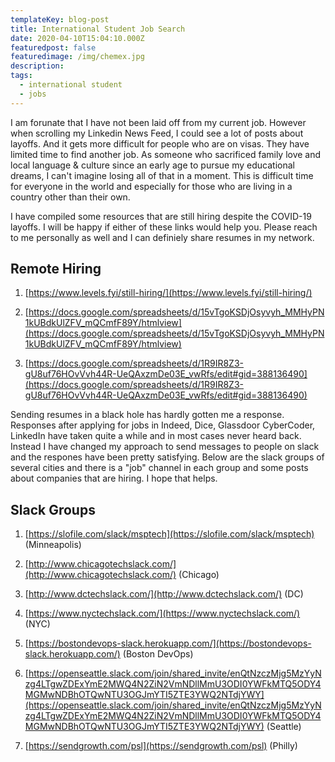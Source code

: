```yaml
---
templateKey: blog-post
title: International Student Job Search
date: 2020-04-10T15:04:10.000Z
featuredpost: false
featuredimage: /img/chemex.jpg
description: 
tags:
  - international student
  - jobs
---
```


I am forunate that I have not been laid off from my current job. However when scrolling my Linkedin News Feed, I could see a lot of posts about layoffs. And it gets more difficult for people who are on visas. They have limited time to find another job. As someone who sacrificed family love and local language & culture since an early age to pursue my educational dreams, I can't imagine losing all of that in a moment. This is difficult time for everyone in the world and especially for those who are living in a country other than their own. 

I have compiled some resources that are still hiring despite the COVID-19 layoffs. I will be happy if either of these links would help you. Please reach to me personally as well and I can definiely share resumes in my network. 

## Remote Hiring
1. [https://www.levels.fyi/still-hiring/](https://www.levels.fyi/still-hiring/)

2. [https://docs.google.com/spreadsheets/d/15vTgoKSDjOsyvyh_MMHyPN1kUBdkUlZFV_mQCmfF89Y/htmlview](https://docs.google.com/spreadsheets/d/15vTgoKSDjOsyvyh_MMHyPN1kUBdkUlZFV_mQCmfF89Y/htmlview)

3. [https://docs.google.com/spreadsheets/d/1R9IR8Z3-gU8uf76HOvVvh44R-UeQAxzmDe03E_vwRfs/edit#gid=388136490](https://docs.google.com/spreadsheets/d/1R9IR8Z3-gU8uf76HOvVvh44R-UeQAxzmDe03E_vwRfs/edit#gid=388136490)


Sending resumes in a black hole has hardly gotten me a response. Responses after applying for jobs in Indeed, Dice, Glassdoor CyberCoder, LinkedIn have taken quite a while and in most cases never heard back. Instead I have changed my approach to send messages to people on slack and the respones have been pretty satisfying. Below are the slack groups of several cities and there is a "job" channel in each group and some posts about companies that are hiring. I hope that helps.

## Slack Groups
1. [https://slofile.com/slack/msptech](https://slofile.com/slack/msptech)  (Minneapolis) 

2. [http://www.chicagotechslack.com/](http://www.chicagotechslack.com/)  (Chicago) 

3. [http://www.dctechslack.com/](http://www.dctechslack.com/)  (DC) 

4. [https://www.nyctechslack.com/](https://www.nyctechslack.com/)  (NYC) 

5. [https://bostondevops-slack.herokuapp.com/](https://bostondevops-slack.herokuapp.com/)  (Boston DevOps) 
6. [https://openseattle.slack.com/join/shared_invite/enQtNzczMjg5MzYyNzg4LTgwZDExYmE2MWQ4N2ZiN2VmNDllMmU3ODI0YWFkMTQ5ODY4MGMwNDBhOTQwNTU3OGJmYTI5ZTE3YWQ2NTdjYWY](https://openseattle.slack.com/join/shared_invite/enQtNzczMjg5MzYyNzg4LTgwZDExYmE2MWQ4N2ZiN2VmNDllMmU3ODI0YWFkMTQ5ODY4MGMwNDBhOTQwNTU3OGJmYTI5ZTE3YWQ2NTdjYWY)  (Seattle) 

7. [https://sendgrowth.com/psl](https://sendgrowth.com/psl)  (Philly) 

